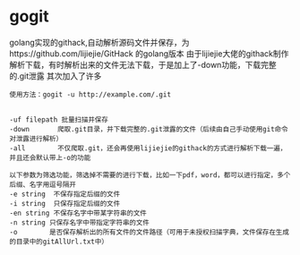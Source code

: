 # gogit
golang实现的githack,自动解析源码文件并保存，为https://github.com/lijiejie/GitHack 的golang版本
由于lijiejie大佬的githack制作解析下载，有时解析出来的文件无法下载，于是加上了-down功能，下载完整的.git泄露
其次加入了许多

~~~
使用方法：gogit -u http://example.com/.git


-uf filepath 批量扫描并保存
-down       爬取.git目录，并下载完整的.git泄露的文件（后续由自己手动使用git命令对泄露进行解析）
-all        不仅爬取.git，还会再使用lijiejie的githack的方式进行解析下载一遍，并且还会默认带上-o的功能

以下参数为筛选功能，筛选掉不需要的进行下载，比如一下pdf，word，都可以进行指定，多个后缀、名字用逗号隔开
-e string  不保存指定后缀的文件
-i string  只保存指定后缀的文件
-en string 不保存名字中带某字符串的文件
-n string 只保存名字中带指定字符串的文件
-o        是否保存解析出的所有文件的文件路径（可用于未授权扫描字典，文件保存在生成的目录中的gitAllUrl.txt中）

~~~
